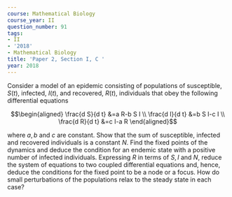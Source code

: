 ```yaml
---
course: Mathematical Biology
course_year: II
question_number: 91
tags:
- II
- '2018'
- Mathematical Biology
title: 'Paper 2, Section I, C '
year: 2018
---
```




Consider a model of an epidemic consisting of populations of susceptible, $S(t)$, infected, $I(t)$, and recovered, $R(t)$, individuals that obey the following differential equations

$$\begin{aligned}
\frac{d S}{d t} &=a R-b S I \\
\frac{d I}{d t} &=b S I-c I \\
\frac{d R}{d t} &=c I-a R
\end{aligned}$$

where $a, b$ and $c$ are constant. Show that the sum of susceptible, infected and recovered individuals is a constant $N$. Find the fixed points of the dynamics and deduce the condition for an endemic state with a positive number of infected individuals. Expressing $R$ in terms of $S, I$ and $N$, reduce the system of equations to two coupled differential equations and, hence, deduce the conditions for the fixed point to be a node or a focus. How do small perturbations of the populations relax to the steady state in each case?